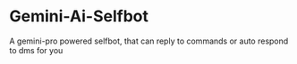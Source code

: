# Gemini-Ai-Selfbot
A gemini-pro powered selfbot, that can reply to commands or auto respond to dms for you
